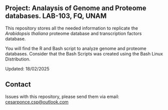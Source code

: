 ## Project: Analaysis of Genome and Proteome databases. LAB-103, FQ, UNAM
This repository stores all the needed information to replicate the *Arabidopsis thaliana* proteome database and transcription factors database. 

You will find the R and Bash script to analyze genome and proteome databases. 
Consider that the Bash Scripts was created using the Bash Linux Distribution.

Updated: 18/02/2025

## Contact
Issues with this repository, please send them via email: cesarponce.csp@outlook.com
